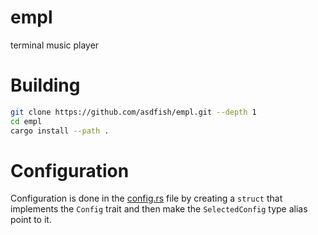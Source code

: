 # empl
terminal music player

# Building
```sh
git clone https://github.com/asdfish/empl.git --depth 1
cd empl
cargo install --path .
```

# Configuration
Configuration is done in the [config.rs](./src/config.rs) file by creating a `struct` that implements the `Config` trait and then make the `SelectedConfig` type alias point to it.
